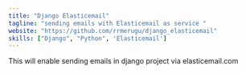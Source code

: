 ```yaml
---
title: "Django Elasticemail"
tagline: "sending emails with Elasticemail as service "
website: "https://github.com/rrmerugu/django_elasticemail"
skills: ["Django", "Python", 'Elasticemail']
---
```


This will enable sending emails in django project via elasticemail.com
